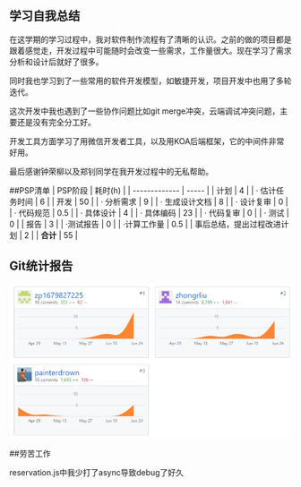 ## 学习自我总结
在这学期的学习过程中，我对软件制作流程有了清晰的认识。之前的做的项目都是跟着感觉走，开发过程中可能随时会改变一些需求，工作量很大。现在学习了需求分析和设计后就好了很多。

同时我也学习到了一些常用的软件开发模型，如敏捷开发，项目开发中也用了多轮迭代。

这次开发中我也遇到了一些协作问题比如git merge冲突，云端调试冲突问题，主要还是没有完全分工好。

开发工具方面学习了用微信开发者工具，以及用KOA后端框架，它的中间件非常好用。

最后感谢钟荣柳以及郑钊同学在我开发过程中的无私帮助。

##PSP清单
| PSP阶段         | 耗时(h) |
| ------------- | ----- |
| 计划            | 4     |
| · 估计任务时间      | 6     |
| 开发            | 50    |
| · 分析需求        | 9    |
| · 生成设计文档      | 8     |
| · 设计复审        | 0     |
| · 代码规范        | 0.5   |
| · 具体设计        | 4     |
| · 具体编码        | 23    |
| · 代码复审        | 0     |
| · 测试          | 0     |
| 报告            | 3     |
| ·测试报告         | 0     |
| ·计算工作量        | 0.5   |
| 事后总结，提出过程改进计划 | 2     |
| **合计**        | 55    |

## Git统计报告
![](https://github.com/dtosaad/back-end/blob/dev/contribution.png)

##劳苦工作

reservation.js中我少打了async导致debug了好久